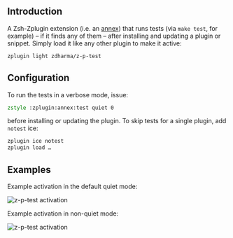 ## Introduction

A Zsh-Zplugin extension (i.e. an
[annex](https://zdharma-continuum.github.io/zinit/wiki/Annexes/)) that runs tests (via `make
test`, for example) – if it finds any of them  – after installing and updating
a plugin or snippet. Simply load it like any other plugin to make it active:

```zsh
zplugin light zdharma/z-p-test
```

## Configuration

To run the tests in a verbose mode, issue:

```zsh
zstyle :zplugin:annex:test quiet 0
```

before installing or updating the plugin. To skip tests for a single plugin,
add `notest` ice:

```zsh
zplugin ice notest
zplugin load …
```

## Examples

Example activation in the default quiet mode:

![z-p-test activation](https://raw.githubusercontent.com/zdharma/z-p-test/master/images/z-p-test-1.png)


Example activation in non-quiet mode:

![z-p-test activation](https://raw.githubusercontent.com/zdharma/z-p-test/master/images/z-p-test-2.png)

<!-- vim:set ft=markdown:tw=80: -->

